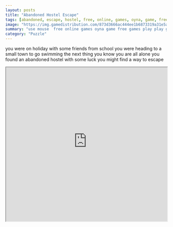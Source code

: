 ```yaml
---
layout: posts
title: "Abandoned Hostel Escape"
tags: [abandoned, escape, hostel, free, online, games, oyna, game, free, games, play, play, games]
image: "https://img.gamedistribution.com/873d3666ac444ee1b6873319a31e5a31.jpg"
summary: "use mouse  free online games oyna game free games play play games"
category: "Puzzle"
---
```


you were on holiday with some friends from school you were heading to a small town to go swimming the next thing you know you are all alone you found an abandoned hostel with some luck you might find a way to escape

<iframe width="100%" height="480px;" src="https://flash.gamedistribution.com?game=873d3666ac444ee1b6873319a31e5a31"></iframe>